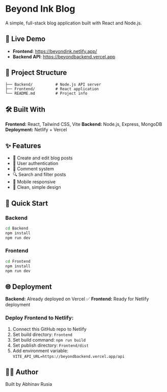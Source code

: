 # Beyond Ink Blog

A simple, full-stack blog application built with React and Node.js.

## 🚀 Live Demo

- **Frontend**: https://beyondink.netlify.app/
- **Backend API**: https://beyondbackend.vercel.app

## 📁 Project Structure

```
├── Backend/          # Node.js API server
├── Frontend/         # React application
└── README.md         # Project info
```

## 🛠️ Built With

**Frontend:** React, Tailwind CSS, Vite
**Backend:** Node.js, Express, MongoDB
**Deployment:** Netlify + Vercel

## ✨ Features

- 📝 Create and edit blog posts
- 👤 User authentication
- 💬 Comment system
- 🔍 Search and filter posts
- 📱 Mobile responsive
- 🎨 Clean, simple design

## 🚀 Quick Start

### Backend
```bash
cd Backend
npm install
npm run dev
```

### Frontend
```bash
cd Frontend
npm install
npm run dev
```

## 🌐 Deployment

**Backend:** Already deployed on Vercel ✅
**Frontend:** Ready for Netlify deployment

### Deploy Frontend to Netlify:
1. Connect this GitHub repo to Netlify
2. Set build directory: `Frontend`
3. Set build command: `npm run build`
4. Set publish directory: `Frontend/dist`
5. Add environment variable: `VITE_API_URL=https://beyondbackend.vercel.app/api`

## 👨‍💻 Author

Built by Abhinav Rusia
